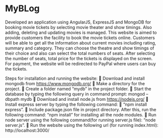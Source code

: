 # MyBLog

Developed an application using AngularJS, ExpressJS and MongoDB for booking movie tickets by selecting movie theater and show timings. Also adding, deleting and updating movies is managed.
This website is aimed to provide customers the facility to book the movie tickets online. Customers will be able to get all the information about current movies including rating, summary and category. They can choose the theatre and show timings of their choice and also can select the total numbers of seats. After selecting the number of seats, total price for the tickets is displayed on the screen. For payment, the website will be redirected to PayPal where users can buy the tickets.

Steps for installation and running the website:
 Download and install mongodb from https://www.mongodb.org/
 Make a directory for the project.
 Create a folder named “mydb” in the project folder.
 Start the database by typing the following query in command prompt:
mongod –dbpath mydb
 Download and install node.js from https://nodejs.org/
 Install express server by typing the following command:
 “npm install express”.
 Include package.json file in project directory.
After this, run the following command:
“npm install” for installing all the node modules.
 Run node server using the following command(for running server.js file):
“node server.js”.
 Run the website using the following url (for running index.html):
http://localhost:3000/
